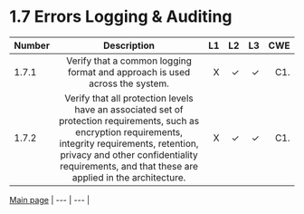 # 1.7 Errors Logging & Auditing

| Number       | Description     | L1    		| L2         | L3 		   | CWE		|
| :------------- | :----------: | -----------: | -----------:|-----------:| -----------:|
|  1.7.1 | Verify that a common logging format and approach is used across the system.| X	 | ✓   | ✓   | C1. |
|  1.7.2 | Verify that all protection levels have an associated set of protection requirements, such as encryption requirements, integrity requirements, retention, privacy and other confidentiality requirements, and that these are applied in the architecture. | X	 | ✓   | ✓   | C1. |


[Main page](../README.md) 
| --- | --- |

